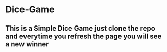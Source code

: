 # Dice-Game
## This is a Simple Dice Game just clone the repo and everytime you refresh the page you will see a new winner
